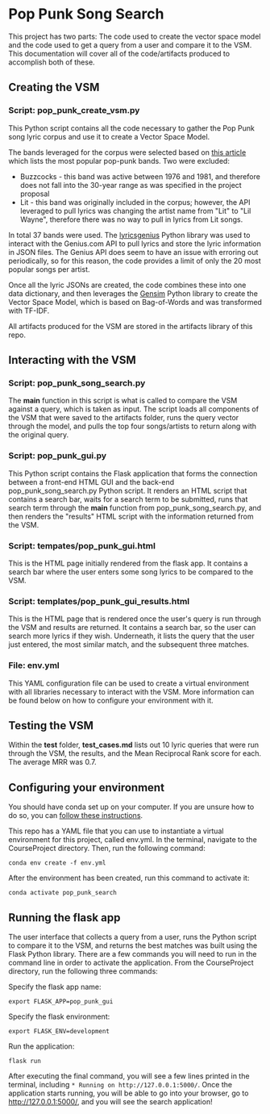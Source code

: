 # Pop Punk Song Search 

This project has two parts: The code used to create the vector space model and the code used to get a query from a user and compare it to the VSM. This documentation will cover all of the code/artifacts produced to accomplish both of these.

## Creating the VSM

### Script: pop_punk_create_vsm.py

This Python script contains all the code necessary to gather the Pop Punk song lyric corpus and use it to create a Vector Space Model.

The bands leveraged for the corpus were selected based on [this article](https://indiepanda.net/best-pop-punk-bands/) which lists the most popular pop-punk bands. Two were excluded:

- Buzzcocks - this band was active between 1976 and 1981, and therefore does not fall into the 30-year range as was specified in the project proposal
- Lit - this band was originally included in the corpus; however, the API leveraged to pull lyrics was changing the artist name from "Lit" to "Lil Wayne", therefore there was no way to pull in lyrics from Lit songs.

In total 37 bands were used. The [lyricsgenius](https://lyricsgenius.readthedocs.io/en/master/) Python library was used to interact with the Genius.com API to pull lyrics and store the lyric information in JSON files. The Genius API does seem to have an issue with erroring out periodically, so for this reason, the code provides a limit of only the 20 most popular songs per artist.

Once all the lyric JSONs are created, the code combines these into one data dictionary, and then leverages the [Gensim](https://radimrehurek.com/gensim/) Python library to create the Vector Space Model, which is based on Bag-of-Words and was transformed with TF-IDF.

All artifacts produced for the VSM are stored in the artifacts library of this repo.

## Interacting with the VSM

### Script: pop_punk_song_search.py

The **main** function in this script is what is called to compare the VSM against a query, which is taken as input. The script loads all components of the VSM that were saved to the artifacts folder, runs the query vector through the model, and pulls the top four songs/artists to return along with the original query.

### Script: pop_punk_gui.py

This Python script contains the Flask application that forms the connection between a front-end HTML GUI and the back-end pop_punk_song_search.py Python script. It renders an HTML script that contains a search bar, waits for a search term to be submitted, runs that search term through the **main** function from pop_punk_song_search.py, and then renders the "results" HTML script with the information returned from the VSM.

### Script: tempates/pop_punk_gui.html

This is the HTML page initially rendered from the flask app. It contains a search bar where the user enters some song lyrics to be compared to the VSM.

### Script: templates/pop_punk_gui_results.html

This is the HTML page that is rendered once the user's query is run through the VSM and results are returned. It contains a search bar, so the user can search more lyrics if they wish. Underneath, it lists the query that the user just entered, the most similar match, and the subsequent three matches.

### File: env.yml

This YAML configuration file can be used to create a virtual environment with all libraries necessary to interact with the VSM. More information can be found below on how to configure your environment with it.

## Testing the VSM

Within the **test** folder, **test_cases.md** lists out 10 lyric queries that were run through the VSM, the results, and the Mean Reciprocal Rank score for each. The average MRR was 0.7.

## Configuring your environment

You should have conda set up on your computer. If you are unsure how to do so, you can [follow these instructions](https://docs.conda.io/projects/conda/en/latest/user-guide/install/index.html).

This repo has a YAML file that you can use to instantiate a virtual environment for this project, called env.yml. In the terminal, navigate to the CourseProject directory. Then, run the following command:

`conda env create -f env.yml`

After the environment has been created, run this command to activate it:

`conda activate pop_punk_search`

## Running the flask app

The user interface that collects a query from a user, runs the Python script to compare it to the VSM, and returns the best matches was built using the Flask Python library. There are a few commands you will need to run in the command line in order to activate the application. From the CourseProject directory, run the following three commands:

Specify the flask app name:

`export FLASK_APP=pop_punk_gui`

Specify the flask environment:

`export FLASK_ENV=development`

Run the application:

`flask run`

After executing the final command, you will see a few lines printed in the terminal, including `* Running on http://127.0.0.1:5000/`. Once the application starts running, you will be able to go into your browser, go to  http://127.0.0.1:5000/, and you will see the search application!
